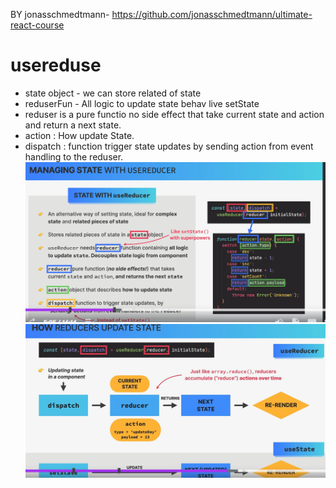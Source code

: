 BY jonasschmedtmann- https://github.com/jonasschmedtmann/ultimate-react-course
# usereduse
- state object -  we can store related of state
- reduserFun - All logic to update state behav live setState
- reduser is a pure functio no side effect that take current state  and action and return a next state.
- action : How update State.
- dispatch : function trigger state updates by sending action from event handling to the reduser.
![alt text](img/image.png)
![alt text](img/image1.png)

